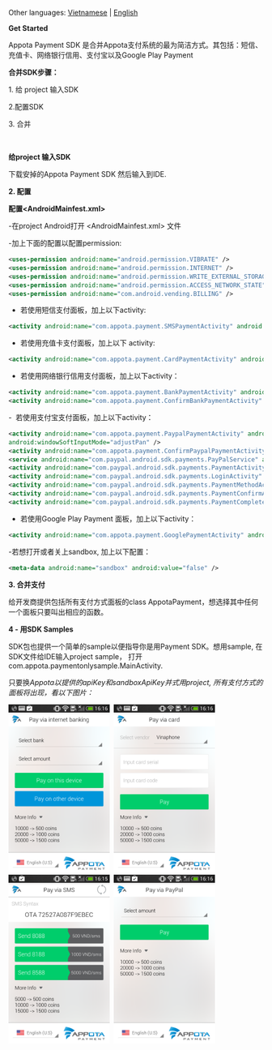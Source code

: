 Other languages: [Vietnamese](README.md) | [English](README_EN.md)

**Get Started**

Appota Payment SDK
是合并Appota支付系统的最为简洁方式。其包括：短信、充值卡、网络银行信用、支付宝以及Google
Play Payment

**合并SDK步骤：**

​1. 给 project 输入SDK

2.配置SDK

​3. 合并

 

**给project 输入SDK**

下载安掉的Appota Payment SDK 然后输入到IDE.

**2. 配置**

**配置\<AndroidMainfest.xml\>**

-在project Android打开 \<AndroidMainfest.xml\> 文件

-加上下面的配置以配置permission:

```xml
<uses-permission android:name="android.permission.VIBRATE" />
<uses-permission android:name="android.permission.INTERNET" />
<uses-permission android:name="android.permission.WRITE_EXTERNAL_STORAGE" />
<uses-permission android:name="android.permission.ACCESS_NETWORK_STATE" />
<uses-permission android:name="com.android.vending.BILLING" />
```

- 若使用短信支付面板，加上以下activity:

```xml
<activity android:name="com.appota.payment.SMSPaymentActivity" android:configChanges="orientation|keyboardHidden|screenSize" />
```

- 若使用充值卡支付面板，加上以下 activity:

```xml
<activity android:name="com.appota.payment.CardPaymentActivity" android:configChanges="orientation|keyboardHidden|screenSize" android:windowSoftInputMode="adjustPan" />
```

- 若使用网络银行信用支付面板，加上以下activity：

```xml
<activity android:name="com.appota.payment.BankPaymentActivity" android:configChanges="orientation|keyboardHidden|screenSize" android:windowSoftInputMode="adjustPan" />
<activity android:name="com.appota.payment.ConfirmBankPaymentActivity" android:configChanges="orientation|keyboardHidden|screenSize" />
```

-  若使用支付宝支付面板，加上以下activity：

```xml
<activity android:name="com.appota.payment.PaypalPaymentActivity" android:configChanges="orientation|keyboardHidden|screenSize"
android:windowSoftInputMode="adjustPan" />
<activity android:name="com.appota.payment.ConfirmPaypalPaymentActivity" android:configChanges="orientation|keyboardHidden|screenSize" />
<service android:name="com.paypal.android.sdk.payments.PayPalService" android:exported="false" />
<activity android:name="com.paypal.android.sdk.payments.PaymentActivity" />
<activity android:name="com.paypal.android.sdk.payments.LoginActivity" />
<activity android:name="com.paypal.android.sdk.payments.PaymentMethodActivity" />
<activity android:name="com.paypal.android.sdk.payments.PaymentConfirmActivity" />
<activity android:name="com.paypal.android.sdk.payments.PaymentCompletedActivity" />
```

- 若使用Google Play Payment 面板，加上以下activity：

```xml
<activity android:name="com.appota.payment.GooglePaymentActivity" android:configChanges="orientation|keyboardHidden|screenSize"/>
```

-若想打开或者关上sandbox, 加上以下配置：

```xml
<meta-data android:name="sandbox" android:value="false" />
```

**3. 合并支付**

给开发商提供包括所有支付方式面板的class
AppotaPayment，想选择其中任何一个面板只要叫出相应的函数。

**4 - 用SDK Samples**

SDK包也提供一个简单的sample以便指导你是用Payment SDK。想用sample,
在SDK文件给IDE输入project sample，
打开com.appota.paymentonlysample.MainActivity.

只要换*Appota以提供的apiKey和sandboxApiKey并式用project,
所有支付方式的面板将出现，看以下图片：*

<img src="docs/cn/sample.png" width = "200"/>&nbsp;
<img src="docs/cn/sample_card.png" width = "200"/>&nbsp;
<img src="docs/cn/sample_sms.png" width = "200"/>&nbsp;
<img src="docs/cn/sample_paypal.png" width = "200"/>&nbsp;
